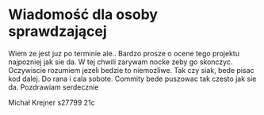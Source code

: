 # Wiadomość dla osoby sprawdzającej
Wiem ze jest juz po terminie ale.. Bardzo prosze o ocene tego projektu najpozniej jak sie da. W tej chwili zarywam nocke zeby go skonczyc.
Oczywiscie rozumiem jezeli bedzie to niemozliwe. Tak czy siak, bede pisac kod dalej. Do rana i cala sobote. Commity bede puszowac tak czesto jak sie da.
Pozdrawiam serdecznie

Michał Krejner s27799 21c
